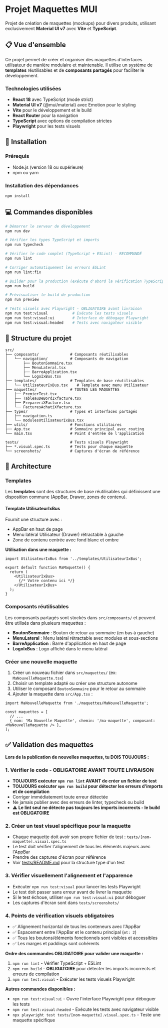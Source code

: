 # Projet Maquettes MUI

Projet de création de maquettes (mockups) pour divers produits, utilisant exclusivement **Material UI v7** avec **Vite** et **TypeScript**.

## 📋 Vue d'ensemble

Ce projet permet de créer et organiser des maquettes d'interfaces utilisateur de manière modulaire et maintenable. Il utilise un système de **templates** réutilisables et de **composants partagés** pour faciliter le développement.

### Technologies utilisées

- **React 18** avec TypeScript (mode strict)
- **Material UI v7** (@mui/material) avec Emotion pour le styling
- **Vite** pour le développement et le build
- **React Router** pour la navigation
- **TypeScript** avec options de compilation strictes
- **Playwright** pour les tests visuels

## 🚀 Installation

### Prérequis

- Node.js (version 18 ou supérieure)
- npm ou yarn

### Installation des dépendances

```bash
npm install
```

## 💻 Commandes disponibles

```bash
# Démarrer le serveur de développement
npm run dev

# Vérifier les types TypeScript et imports
npm run typecheck

# Vérifier le code complet (TypeScript + ESLint) - RECOMMANDÉ
npm run lint

# Corriger automatiquement les erreurs ESLint
npm run lint:fix

# Builder pour la production (exécute d'abord la vérification TypeScript)
npm run build

# Prévisualiser le build de production
npm run preview

# Tests visuels avec Playwright - OBLIGATOIRE avant livraison
npm run test:visual           # Exécute les tests visuels
npm run test:visual:ui        # Interface de débogage Playwright
npm run test:visual:headed    # Tests avec navigateur visible
```

## 📁 Structure du projet

```
src/
├── composants/              # Composants réutilisables
│   └── navigation/          # Composants de navigation
│       ├── BoutonSommaire.tsx
│       ├── MenuLateral.tsx
│       ├── BarreApplication.tsx
│       └── LogoIxBus.tsx
├── templates/               # Templates de base réutilisables
│   └── UtilisateurIxBus.tsx    # Template avec menu Utilisateur
├── maquettes/               # TOUTES LES MAQUETTES
│   ├── PremierTest.tsx
│   ├── TableauDeBordIxfacture.tsx
│   ├── PrepareriXFacture.tsx
│   └── FacturesAchatiXfacture.tsx
├── types/                   # Types et interfaces partagés
│   ├── navigation.ts
│   └── modulesUtilisateurIxBus.tsx
├── utils/                   # Fonctions utilitaires
├── App.tsx                  # Sommaire principal avec routing
└── main.tsx                 # Point d'entrée de l'application

tests/                       # Tests visuels Playwright
├── *.visual.spec.ts         # Tests pour chaque maquette
└── screenshots/             # Captures d'écran de référence
```

## 🎨 Architecture

### Templates

Les **templates** sont des structures de base réutilisables qui définissent une disposition commune (AppBar, Drawer, zones de contenu).

#### Template UtilisateurIxBus

Fournit une structure avec :
- AppBar en haut de page
- Menu latéral Utilisateur (Drawer) rétractable à gauche
- Zone de contenu centrée avec fond blanc et ombre

**Utilisation dans une maquette :**

```tsx
import UtilisateurIxBus from '../templates/UtilisateurIxBus';

export default function MaMaquette() {
  return (
    <UtilisateurIxBus>
      {/* Votre contenu ici */}
    </UtilisateurIxBus>
  );
}
```

### Composants réutilisables

Les composants partagés sont stockés dans `src/composants/` et peuvent être utilisés dans plusieurs maquettes :

- **BoutonSommaire** : Bouton de retour au sommaire (en bas à gauche)
- **MenuLateral** : Menu latéral rétractable avec modules et sous-sections
- **BarreApplication** : Barre d'application en haut de page
- **LogoIxBus** : Logo affiché dans le menu latéral

### Créer une nouvelle maquette

1. Créer un nouveau fichier dans `src/maquettes/` (ex: `MaNouvelleMaquette.tsx`)
2. Choisir un template adapté ou créer une structure autonome
3. Utiliser le composant `BoutonSommaire` pour le retour au sommaire
4. Ajouter la maquette dans `src/App.tsx` :

```tsx
import MaNouvelleMaquette from './maquettes/MaNouvelleMaquette';

const maquettes = [
  // ...
  { nom: 'Ma Nouvelle Maquette', chemin: '/ma-maquette', composant: <MaNouvelleMaquette /> },
];
```

## ✅ Validation des maquettes

**Lors de la publication de nouvelles maquettes, tu DOIS TOUJOURS :**

### 1. Vérifier le code - OBLIGATOIRE AVANT TOUTE LIVRAISON
- **TOUJOURS exécuter `npm run lint` AVANT de créer un fichier de test**
- **TOUJOURS exécuter `npm run build` pour détecter les erreurs d'imports et de compilation**
- Corriger immédiatement toute erreur détectée
- Ne jamais publier avec des erreurs de linter, typecheck ou build
- ⚠️ **Le lint seul ne détecte pas toujours les imports incorrects - le build est OBLIGATOIRE**

### 2. Créer un test visuel spécifique pour la maquette
- Chaque maquette doit avoir son propre fichier de test : `tests/[nom-maquette].visual.spec.ts`
- Le test doit vérifier l'alignement de tous les éléments majeurs avec l'AppBar
- Prendre des captures d'écran pour référence
- Voir [tests/README.md](tests/README.md) pour la structure type d'un test

### 3. Vérifier visuellement l'alignement et l'apparence
- Exécuter `npm run test:visual` pour lancer les tests Playwright
- Le test doit passer sans erreur avant de livrer la maquette
- Si le test échoue, utiliser `npm run test:visual:ui` pour déboguer
- Les captures d'écran sont dans `tests/screenshots/`

### 4. Points de vérification visuels obligatoires
- ✅ Alignement horizontal de tous les conteneurs avec l'AppBar
- ✅ Espacement entre l'AppBar et le contenu principal (`mt: 2`)
- ✅ Tous les boutons/éléments fonctionnels sont visibles et accessibles
- ✅ Les marges et paddings sont cohérents

**Ordre des commandes OBLIGATOIRE pour valider une maquette :**
1. `npm run lint` - Vérifier TypeScript + ESLint
2. `npm run build` - **OBLIGATOIRE** pour détecter les imports incorrects et erreurs de compilation
3. `npm run test:visual` - Exécuter les tests visuels Playwright

**Autres commandes disponibles :**
- `npm run test:visual:ui` - Ouvre l'interface Playwright pour déboguer les tests
- `npm run test:visual:headed` - Exécute les tests avec navigateur visible
- `npx playwright test tests/[nom-maquette].visual.spec.ts` - Teste une maquette spécifique




